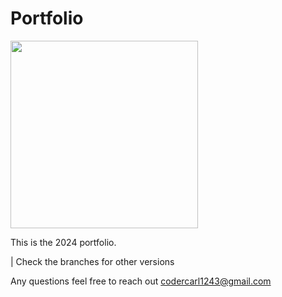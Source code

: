# Portfolio

<image src="public/coderCarl_main_transparent.png" width="300" height="300"/>

This is the 2024 portfolio.

| Check the branches for other versions

Any questions feel free to reach out codercarl1243@gmail.com